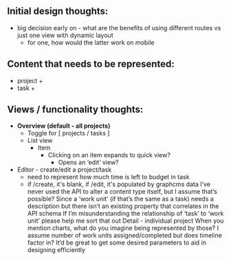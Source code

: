 ## Initial design thoughts:
+ big decision early on - what are the benefits of using different routes vs just one view with dynamic layout
  + for one, how would the latter work on mobile

## Content that needs to be represented:
+ project
  + 
+ task
  + 

## Views / functionality thoughts:
+ **Overview (default - all projects)**
  + Toggle for [ projects / tasks ]
  + List view
    + Item
      + Clicking on an item expands to quick view?
        + Opens an ‘edit’ view?
+ Editor - create/edit a project/task
  + need to represent how much time is left to budget in task
  + if /create, it's blank, if /edit, it's populated by graphcms data
I’ve never used the API to alter a content type itself, but I assume that’s possible? Since a ‘work unit’ (if that’s the same as a task) needs a description but there isn’t an existing property that correlates in the API schema
If I’m misunderstanding the relationship of ‘task’ to ‘work unit’ please help me sort that out
Detail - individual project
When you mention charts, what do you imagine being represented by those? I assume number of work units assigned/completed but does timeline factor in? It’d be great to get some desired parameters to aid in designing efficiently



